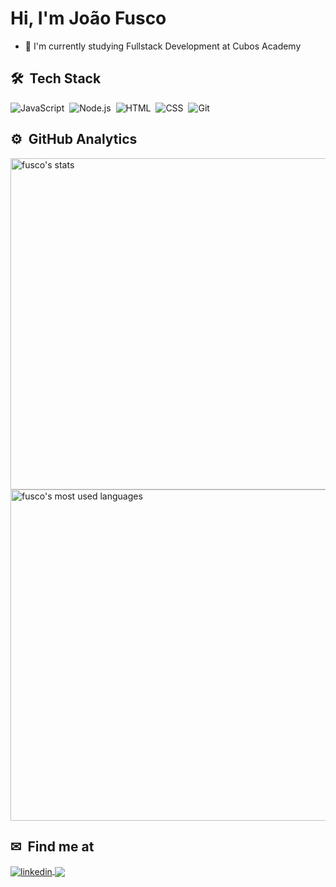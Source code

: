 <h1 align="left"> Hi, I'm João Fusco</h1>

- 📘 I'm currently studying Fullstack Development at Cubos Academy

## 🛠 &nbsp;Tech Stack

![JavaScript](https://img.shields.io/badge/-JavaScript-05122A?style=flat&logo=javascript)&nbsp;
![Node.js](https://img.shields.io/badge/-Node.js-05122A?style=flat&logo=node.js)&nbsp;
![HTML](https://img.shields.io/badge/-HTML-05122A?style=flat&logo=HTML5)&nbsp;
![CSS](https://img.shields.io/badge/-CSS-05122A?style=flat&logo=CSS3&logoColor=1572B6)&nbsp;
![Git](https://img.shields.io/badge/-Git-05122A?style=flat&logo=git)&nbsp;

## ⚙️ &nbsp;GitHub Analytics

<p align="left">
<img width="530em" src="https://github-readme-stats.vercel.app/api?username=JPFusco&count_private=true&show_icons=true&theme=vision-friendly-dark&hide=issues,contribs" alt="fusco's stats"/>
<img width="530em" src="https://github-readme-stats.vercel.app/api/top-langs/?username=JPFusco&layout=compact&theme=vision-friendly-dark" alt="fusco's most used languages"/>
</p>

## ✉ &nbsp;Find me at

<a href="https://linkedin.com/in/joaofusco" target="_blank">
  <img align="center" src="https://img.shields.io/badge/-João_Fusco-05122A?style=flat&logo=linkedin" alt="linkedin"/>
</a>
<a href="mailto:<jpmfusco@gmail.com>" alt="gmail" target="_blank">
  <img align="center" src="https://img.shields.io/badge/-jpmfusco@gmail.com-FF0000?style=flat&labelColor=FF0000&logo=gmail&logoColor=white&link=mailto:<jpmfusco@gmail.com>" />
</a>



